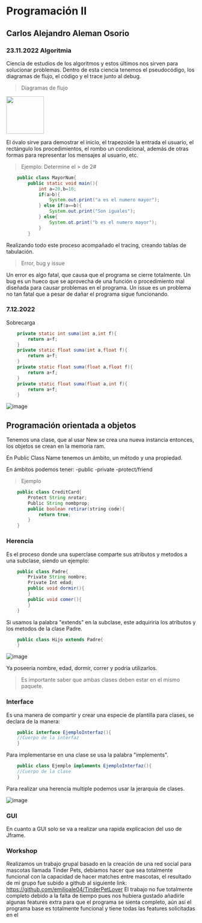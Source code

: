 # Programación II
## Carlos Alejandro Aleman Osorio
### 23.11.2022 Algoritmia
Ciencia de estudios de los algoritmos y estos últimos nos sirven para solucionar problemas.
Dentro de esta ciencia tenemos el pseudocódigo, los diagramas de flujo, el código y el trace junto al debug.
> Diagramas de flujo
<img src="[https://your-image-url.type](https://user-images.githubusercontent.com/42527062/211204207-2504aa50-d85c-4931-8fbc-2b21d80e3696.png)" width="100" height="100">

El óvalo sirve para demostrar el inicio, el trapezoide la entrada el usuario, el rectángulo los procedimientos, el rombo un condicional, además de otras formas para representar los mensajes al usuario, etc.

>Ejemplo: Determine el > de 2#
```java
    public class MayorNum{
        public static void main(){
            int a=20,b=10;
            if(a>b){
                System.out.print("a es el numero mayor");
            } else if(a==b){
                System.out.print("Son iguales");
            } else{
                System.ot.print("b es el numero mayor");
            }
        }
```
Realizando todo este proceso acompañado el tracing, creando tablas de tabulación.
>Error, bug y issue

Un error es algo fatal, que causa que el programa se cierre totalmente.
Un bug es un hueco que se aprovecha de una función o procedimiento mal diseñada para causar problemas en el programa.
Un issue es un problema no tan fatal que a pesar de dañar el programa sigue funcionando.

### 7.12.2022
Sobrecarga
```java
    private static int suma(int a,int f){
        return a+f;
    }
    private static float suma(int a,float f){
        return a+f;
    }
    private static float suma(float a,float f){
        return a+f;
    }
    private static float suma(float a,int f){
        return a+f;
    }
```
![image](https://user-images.githubusercontent.com/42527062/211204415-4c3b38ae-3844-42af-85a6-eb931909c282.png)

## Programación orientada a objetos
Tenemos una clase, que al usar New se crea una nueva instancia
entonces, los objetos se crean en la memoria ram.

En Public Class Name tenemos un ámbito, un método y una
propiedad.

En ámbitos podemos tener:
-public
-private 
-protect/friend
>Ejemplo
```java
    public class CreditCard{
        Protect String nrotar;
        Public String nombprop;
        public boolean retirar(string code){
            return true;
        }
    }
```
### Herencia
Es el proceso donde una superclase comparte sus atributos y metodos a una subclase, siendo un ejemplo:

```java
    public class Padre{
        Private String nombre;
        Private Int edad;
        public void dormir(){
        }
        public void comer(){
        }
    }
```
Si usamos la palabra "extends" en la subclase, este adquiriria los atributos y los metodos de la clase Padre.
```java
    public class Hijo extends Padre{
    }
```
![image](https://user-images.githubusercontent.com/42527062/211204447-8efeffe1-1de3-4ef6-998d-981a3e7c2d55.png)

Ya poseeria nombre, edad, dormir, correr y podria utilizarlos.
>Es importante saber que ambas clases deben estar en el mismo paquete.
### Interface
Es una manera de compartir y crear una especie de plantilla para clases, se declara de la manera:

```java
    public interface EjemploInterfaz(){
    //Cuerpo de la interfaz
    }
```
Para implementarse en una clase se usa la palabra "implements".
```java
    public class Ejemplo implements EjemploInterfaz(){
    //Cuerpo de la clase
    }
```
Para realizar una herencia multiple podemos usar la jerarquia de clases.

![image](https://user-images.githubusercontent.com/42527062/211204509-d6a27aec-e75c-4089-a7bd-3e6cc4732974.png)

### GUI
En cuanto a GUI solo se va a realizar una rapida explicacion del uso de Jframe.

### Workshop
Realizamos un trabajo grupal basado en la creación de una red social para mascotas llamada Tinder Pets, debíamos hacer que sea totalmente funcional con la capacidad de hacer matches entre mascotas, el resultado de mi grupo fue subido a github al siguiente link: https://github.com/emilioale04/TinderPetLover
El trabajo no fue totalmente completo debido a la falta de tiempo pues nos hubiera gustado añadirle algunas features extra para que el programa se sienta completo, aún así el programa base es totalmente funcional y tiene todas las features solicitadas en el 
